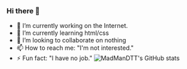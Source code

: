 ### Hi there 👋

<!--
**madmandtt/madmandtt** is a ✨ _special_ ✨ repository because its `README.md` (this file) appears on your GitHub profile.

Here are some ideas to get you started:

- 🔭 I’m currently working on ...
- 🌱 I’m currently learning ...
- 👯 I’m looking to collaborate on ...
- 🤔 I’m looking for help with ...
- 💬 Ask me about ...
- 📫 How to reach me: ...
- 😄 Pronouns: ...
- ⚡ Fun fact: ...
-->

- 🔭 I’m currently working on the Internet.
- 🌱 I’m currently learning html/css
- 👯 I’m looking to collaborate on nothing
- 📫 How to reach me: "I'm not interested."
- ⚡ Fun fact: "I have no job."
![MadManDTT's GitHub stats](https://github-readme-stats.vercel.app/api?username=madmandtt&show_icons=true&theme=tokyonight)
